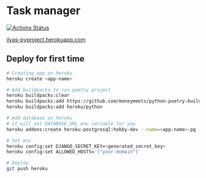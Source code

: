 # Task manager
[![Actions Status](https://github.com/i1yas/python-project-lvl4/workflows/hexlet-check/badge.svg)](https://github.com/i1yas/python-project-lvl4/actions)

[ilyas-pyproject.herokuapp.com](https://ilyas-pyproject.herokuapp.com/)

## Deploy for first time
```bash
# Creating app on heroku
heroku create <app-name>

# Add buildpacks to run poetry project
heroku buildpacks:clear
heroku buildpacks:add https://github.com/moneymeets/python-poetry-buildpack.git
heroku buildpacks:add heroku/python

# Add database on heroku
# it will set DATABASE_URL env variable for you
heroku addons:create heroku-postgresql:hobby-dev --name=<app-name>-pg

# Set env
heroku config:set DJANGO_SECRET_KEY=<generated_secret_key>
heroku config:set ALLOWED_HOSTS='["your-domain"]'

# Deploy
git push heroku
```